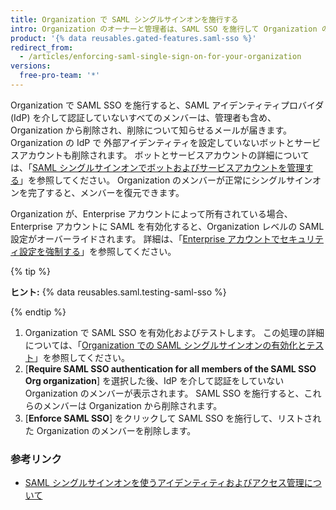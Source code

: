 ```yaml
---
title: Organization で SAML シングルサインオンを施行する
intro: Organization のオーナーと管理者は、SAML SSO を施行して Organization のすべてのメンバーがアイデンティティプロバイダを介して認証する必要があるようにできます。
product: '{% data reusables.gated-features.saml-sso %}'
redirect_from:
  - /articles/enforcing-saml-single-sign-on-for-your-organization
versions:
  free-pro-team: '*'
---
```


Organization で SAML SSO を施行すると、SAML アイデンティティプロバイダ (IdP) を介して認証していないすべてのメンバーは、管理者も含め、Organization から削除され、削除について知らせるメールが届きます。 Organization の IdP で 外部アイデンティティを設定していないボットとサービスアカウントも削除されます。 ボットとサービスアカウントの詳細については、「[SAML シングルサインオンでボットおよびサービスアカウントを管理する](/articles/managing-bots-and-service-accounts-with-saml-single-sign-on)」を参照してください。 Organization のメンバーが正常にシングルサインオンを完了すると、メンバーを復元できます。

Organization が、Enterprise アカウントによって所有されている場合、Enterprise アカウントに SAML を有効化すると、Organization レベルの SAML 設定がオーバーライドされます。 詳細は、「[Enterprise アカウントでセキュリティ設定を強制する](/github/setting-up-and-managing-your-enterprise-account/enforcing-security-settings-in-your-enterprise-account)」を参照してください。

{% tip %}

**ヒント:** {% data reusables.saml.testing-saml-sso %}

{% endtip %}

1. Organization で SAML SSO を有効化およびテストします。 この処理の詳細については、「[Organization での SAML シングルサインオンの有効化とテスト](/articles/enabling-and-testing-saml-single-sign-on-for-your-organization)」を参照してください。
2. [**Require SAML SSO authentication for all members of the SAML SSO Org organization**] を選択した後、IdP を介して認証をしていない Organization のメンバーが表示されます。 SAML SSO を施行すると、これらのメンバーは Organization から削除されます。
3. [**Enforce SAML SSO**] をクリックして SAML SSO を施行して、リストされた Organization のメンバーを削除します。

### 参考リンク

- [SAML シングルサインオンを使うアイデンティティおよびアクセス管理について](/articles/about-identity-and-access-management-with-saml-single-sign-on)
